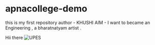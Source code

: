 # apnacollege-demo
this  is my first repository
author - KHUSHI
AIM - I want to became an Engineering , a bharatnatyam artist .

Hii there 
![UPES](https://github.com/KHUSHI01-astro/apnacollege-demo/blob/main/peakpx.jpg)

